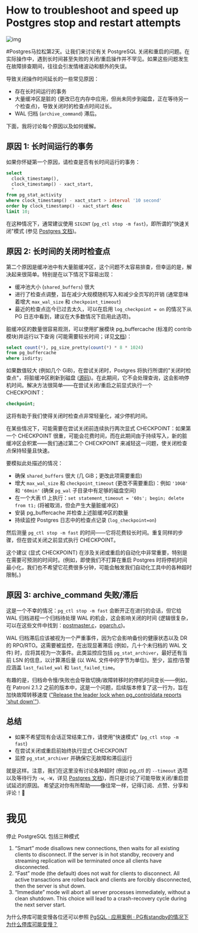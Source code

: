 # How to troubleshoot and speed up Postgres stop and restart attempts

![img](https://gitlab.com/postgres-ai/postgresql-consulting/postgres-howtos/-/raw/main/files/0002_cover.png)

#Postgres马拉松第2天。让我们来讨论有关 PostgreSQL 关闭和重启的问题。在实际操作中，遇到长时间甚至失败的关闭/重启操作并不罕见。如果这些问题发生在故障排查期间，往往会引发情绪波动和额外的失误。

导致关闭操作时间延长的一些常见原因：

- 存在长时间运行的事务
- 大量缓冲区是脏的 (更改已在内存中应用，但尚未同步到磁盘，正在等待另一个检查点)，导致关闭时的检查点时间过长。
- WAL 归档 (`archive_command`) 滞后。

下面，我将讨论每个原因以及如何缓解。

## 原因 1: 长时间运行的事务

如果你怀疑第一个原因，请检查是否有长时间运行的事务：

```sql
select
  clock_timestamp(),
  clock_timestamp() - xact_start,
  *
from pg_stat_activity
where clock_timestamp() - xact_start > interval '10 second'
order by clock_timestamp() - xact_start desc
limit 10;
```

在这种情况下，通常建议使用 `SIGINT` (`pg_ctl stop -m fast`)，即所谓的"快速关闭"模式 (参见 [Postgres 文档](https://www.postgresql.org/docs/current/server-shutdown.html))。

## 原因 2: 长时间的关闭时检查点

第二个原因是缓冲池中有大量脏缓冲区，这个问题不太容易排查，但幸运的是，解决起来很简单。特别是在以下情况下容易出现：

- 缓冲池大小 (`shared_buffers`) 很大
- 进行了检查点调整，旨在减少大规模随机写入和减少全页写的开销 (通常意味着增大 `max_wal_size` 和 `checkpoint_timeout`)
- 最近的检查点迄今已过去太久，可以在启用 `log_checkpoint = on` 的情况下从 PG 日志中看到，建议在大多数情况下启用此选项)。

脏缓冲区的数量很容易观测，可以使用扩展模块 pg_buffercache (标准的 contrib 模块)并运行以下查询 (可能需要较长时间；详见[文档](https://postgresql.org/docs/current/pgbuffercache.html))：

```sql
select count(*), pg_size_pretty(count(*) * 8 * 1024)
from pg_buffercache
where isdirty;
```

如果数值较大 (例如几个 GiB)，在尝试关闭时，Postgres 将执行所谓的"关闭时检查点"，将脏缓冲区刷新到磁盘 ([源码](https://gitlab.com/postgres/postgres/blob/ebf76f2753a91615d45f113f1535a8443fa8d076/src/backend/access/transam/xlog.c#L6229))。在此期间，它不会处理查询，这会影响停机时间。解决方法很简单——在尝试关闭/重启之前显式执行一个 CHECKPOINT：

```sql
checkpoint;
```

这将有助于我们使得关闭时检查点非常轻量化，减少停机时间。

在某些情况下，可能需要在尝试关闭前连续执行两次显式 CHECKPOINT：如果第一个 CHECKPOINT 很重，可能会花费时间，而在此期间由于持续写入，新的脏缓冲区会积累——我们通过第二个 CHECKPOINT 来减轻这一问题，使关闭检查点保持轻量且快速。

要模拟此处描述的情况：

- 确保 `shared_buffers` 很大 (几 GiB；更改此项需要重启)
- 增大 `max_wal_size` 和 `checkpoint_timeout` (更改不需要重启)：例如 `'10GB'` 和 `'60min'` (确保 `pg_wal` 子目录中有足够的磁盘空间)
- 在一个大表 t1 上执行：`set statement_timeout = '60s'; begin; delete from t1;` (将被取消，但会产生大量脏缓冲区)
- 安装 pg_buffercache 并检查上述脏缓冲区的数量
- 持续监控 Postgres 日志中的检查点记录 (`log_checkpoint=on`)

然后测量 `pg_ctl stop -m fast` 的时间——它将花费较长时间。重复同样的步骤，但在尝试关闭之前显式执行 CHECKPOINT。

这个建议 (显式 CHECKPOINT) 在涉及关闭或重启的自动化中非常重要，特别是在需要可预测的时间时。(例如，即使我们不打算在重启 Postgres 时将停机时间最小化，我们也不希望它花费很多分钟，可能会触发我们自动化工具中的各种超时限制。)

## 原因 3: archive_command 失败/滞后

这是一个不幸的情况：`pg_ctl stop -m fast` 会断开正在进行的会话，但它给 WAL 归档进程一个归档待处理 WAL 的机会，这会影响关闭的时间 (逻辑很复杂，可以在这些文件中找到：[postmaster.c](https://gitlab.com/postgres/postgres/blob/master/src/backend/postmaster/postmaster.c)，[pgarch.c](https://gitlab.com/postgres/postgres/blob/master/src/backend/postmaster/pgarch.c))。

WAL 归档滞后应该被视为一个严重事件，因为它会影响备份的健康状态以及 DR 的 RPO/RTO。这需要被监控，在出现显著滞后 (例如，几十个未归档的 WAL 文件) 时，应将其视为一次事件。此类监控应包括 `pg_stat_archiver`，最好还有当前 LSN 的信息，以计算滞后量 (以 WAL 文件中的字节为单位)。至少，监控/告警应涵盖 `last_failed_wal` 和 `last_failed_time`。 

有趣的是，归档命令慢/失败也会导致切换/故障转移时的停机时间变长——例如，在 Patroni 2.1.2 之前的版本中，这是一个问题，后续版本修复了这一行为，旨在加快故障转移速度 (["Release the leader lock when pg_controldata reports 'shut down'"](https://github.com/zalando/patroni/blob/master/docs/releases.rst#version-212)).

## 总结

- 如果不希望现有会话正常结束工作，请使用"快速模式" (`pg_ctl stop -m fast`)
- 在尝试关闭或重启前始终执行显式 CHECKPOINT
- 监控 `pg_stat_archiver` 并确保它无故障和滞后运行

就是这样。注意，我们在这里没有讨论各种超时 (例如 pg_ctl 的 `--timeout` 选项以及等待行为 `-w`, `-W`，详见 [Postgres 文档](https://postgresql.org/docs/current/app-pg-ctl.html))，而只是讨论了可能导致关闭/重启尝试延迟的原因。 希望这对你有所帮助——像往常一样，记得订阅、点赞、分享和评论！💙

# 我见

停止 PostgreSQL 包括三种模式

1. “Smart” mode disallows new connections, then waits for all existing clients to disconnect. If the server is in hot standby, recovery and streaming replication will be terminated once all clients have disconnected. 
2. “Fast” mode (the default) does not wait for clients to disconnect. All active transactions are rolled back and clients are forcibly disconnected, then the server is shut down. 
3. “Immediate” mode will abort all server processes immediately, without a clean shutdown. This choice will lead to a crash-recovery cycle during the next server start.

为什么停库可能变慢各位还可以参照 [PgSQL · 应用案例 · PG有standby的情况下为什么停库可能变慢？](http://mysql.taobao.org/monthly/2019/09/10/)